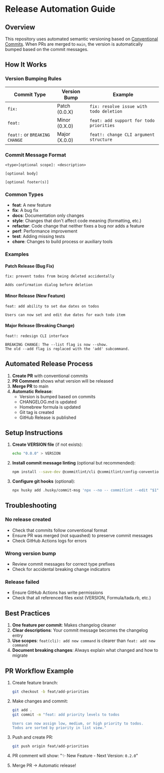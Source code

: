 # Release Automation Guide

## Overview

This repository uses automated semantic versioning based on [Conventional Commits](https://www.conventionalcommits.org/). When PRs are merged to `main`, the version is automatically bumped based on the commit messages.

## How It Works

### Version Bumping Rules

| Commit Type | Version Bump | Example |
|-------------|--------------|---------|
| `fix:` | Patch (0.0.X) | `fix: resolve issue with todo deletion` |
| `feat:` | Minor (0.X.0) | `feat: add support for todo priorities` |
| `feat!:` or `BREAKING CHANGE` | Major (X.0.0) | `feat!: change CLI argument structure` |

### Commit Message Format

```
<type>[optional scope]: <description>

[optional body]

[optional footer(s)]
```

### Common Types

- **feat**: A new feature
- **fix**: A bug fix
- **docs**: Documentation only changes
- **style**: Changes that don't affect code meaning (formatting, etc.)
- **refactor**: Code change that neither fixes a bug nor adds a feature
- **perf**: Performance improvement
- **test**: Adding missing tests
- **chore**: Changes to build process or auxiliary tools

### Examples

#### Patch Release (Bug Fix)
```
fix: prevent todos from being deleted accidentally

Adds confirmation dialog before deletion
```

#### Minor Release (New Feature)
```
feat: add ability to set due dates on todos

Users can now set and edit due dates for each todo item
```

#### Major Release (Breaking Change)
```
feat!: redesign CLI interface

BREAKING CHANGE: The --list flag is now --show. 
The old --add flag is replaced with the 'add' subcommand.
```

## Automated Release Process

1. **Create PR** with conventional commits
2. **PR Comment** shows what version will be released
3. **Merge PR** to main
4. **Automatic Release**:
    - Version is bumped based on commits
    - CHANGELOG.md is updated
    - Homebrew formula is updated
    - Git tag is created
    - GitHub Release is published

## Setup Instructions

1. **Create VERSION file** (if not exists):
   ```bash
   echo "0.0.0" > VERSION
   ```

2. **Install commit message linting** (optional but recommended):
   ```bash
   npm install --save-dev @commitlint/cli @commitlint/config-conventional
   ```

3. **Configure git hooks** (optional):
   ```bash
   npx husky add .husky/commit-msg 'npx --no -- commitlint --edit "$1"'
   ```

## Troubleshooting

### No release created
- Check that commits follow conventional format
- Ensure PR was merged (not squashed) to preserve commit messages
- Check GitHub Actions logs for errors

### Wrong version bump
- Review commit messages for correct type prefixes
- Check for accidental breaking change indicators

### Release failed
- Ensure GitHub Actions has write permissions
- Check that all referenced files exist (VERSION, Formula/tada.rb, etc.)

## Best Practices

1. **One feature per commit**: Makes changelog cleaner
2. **Clear descriptions**: Your commit message becomes the changelog entry
3. **Use scopes**: `feat(cli): add new command` is clearer than `feat: add new command`
4. **Document breaking changes**: Always explain what changed and how to migrate

## PR Workflow Example

1. Create feature branch:
   ```bash
   git checkout -b feat/add-priorities
   ```

2. Make changes and commit:
   ```bash
   git add .
   git commit -m "feat: add priority levels to todos

   Users can now assign low, medium, or high priority to todos.
   Todos are sorted by priority in list view."
   ```

3. Push and create PR:
   ```bash
   git push origin feat/add-priorities
   ```

4. PR comment will show: "✨ New Feature - Next Version: `0.2.0`"

5. Merge PR → Automatic release!
